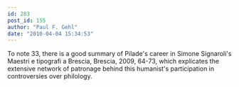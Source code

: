 ```yaml
---
id: 283
post_id: 155
author: "Paul F. Gehl"
date: "2010-04-04 15:34:53"
---
```

To note 33, there is a good summary of Pilade's career in Simone Signaroli's Maestri e tipografi a Brescia, Brescia, 2009, 64-73, which explicates the extensive network of patronage behind this humanist's participation in controversies over philology.
